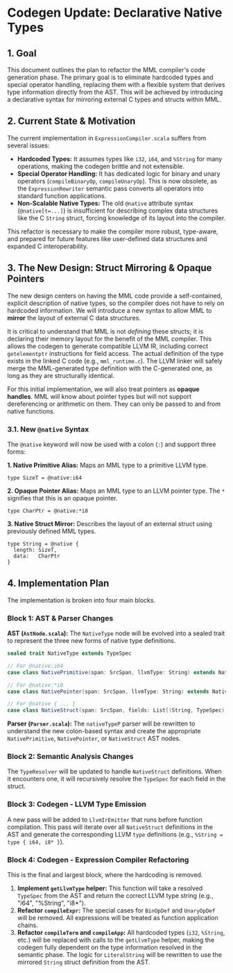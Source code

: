 # Codegen Update: Declarative Native Types

## 1. Goal

This document outlines the plan to refactor the MML compiler's code generation phase.
The primary goal is to eliminate hardcoded types and special operator handling, replacing
them with a flexible system that derives type information directly from the AST. This will
be achieved by introducing a declarative syntax for mirroring external C types and structs
within MML.

## 2. Current State & Motivation

The current implementation in `ExpressionCompiler.scala` suffers from several issues:

*   **Hardcoded Types:** It assumes types like `i32`, `i64`, and `%String` for many
    operations, making the codegen brittle and not extensible.
*   **Special Operator Handling:** It has dedicated logic for binary and unary operators
    (`compileBinaryOp`, `compileUnaryOp`). This is now obsolete, as the `ExpressionRewriter`
    semantic pass converts all operators into standard function applications.
*   **Non-Scalable Native Types:** The old `@native` attribute syntax (`@native[t=...]`)
    is insufficient for describing complex data structures like the C `String` struct,
    forcing knowledge of its layout into the compiler.

This refactor is necessary to make the compiler more robust, type-aware, and prepared for
future features like user-defined data structures and expanded C interoperability.

## 3. The New Design: Struct Mirroring & Opaque Pointers

The new design centers on having the MML code provide a self-contained, explicit
description of native types, so the compiler does not have to rely on hardcoded information.
We will introduce a new syntax to allow MML to **mirror** the layout of external C data
structures.

It is critical to understand that MML is not *defining* these structs; it is declaring
their memory layout for the benefit of the MML compiler. This allows the codegen to
generate compatible LLVM IR, including correct `getelementptr` instructions for field
access. The actual definition of the type exists in the linked C code (e.g.,
`mml_runtime.c`). The LLVM linker will safely merge the MML-generated type definition
with the C-generated one, as long as they are structurally identical.

For this initial implementation, we will also treat pointers as **opaque handles**. MML will
know about pointer types but will not support dereferencing or arithmetic on them. They
can only be passed to and from native functions.

### 3.1. New `@native` Syntax

The `@native` keyword will now be used with a colon (`:`) and support three forms:

**1. Native Primitive Alias:** Maps an MML type to a primitive LLVM type.
```mml
type SizeT = @native:i64
```

**2. Opaque Pointer Alias:** Maps an MML type to an LLVM pointer type. The `*`
   signifies that this is an opaque pointer.
```mml
type CharPtr = @native:*i8
```

**3. Native Struct Mirror:** Describes the layout of an external struct using previously
   defined MML types.
```mml
type String = @native {
  length: SizeT,
  data:   CharPtr
}
```

## 4. Implementation Plan

The implementation is broken into four main blocks.

### Block 1: AST & Parser Changes

**AST (`AstNode.scala`):**
The `NativeType` node will be evolved into a sealed trait to represent the three new
forms of native type definitions.

```scala
sealed trait NativeType extends TypeSpec

// For @native:i64
case class NativePrimitive(span: SrcSpan, llvmType: String) extends NativeType

// For @native:*i8
case class NativePointer(span: SrcSpan, llvmType: String) extends NativeType

// For @native { ... }
case class NativeStruct(span: SrcSpan, fields: List[(String, TypeSpec)]) extends NativeType
```

**Parser (`Parser.scala`):**
The `nativeTypeP` parser will be rewritten to understand the new colon-based syntax and
create the appropriate `NativePrimitive`, `NativePointer`, or `NativeStruct` AST nodes.

### Block 2: Semantic Analysis Changes

The `TypeResolver` will be updated to handle `NativeStruct` definitions. When it
encounters one, it will recursively resolve the `TypeSpec` for each field in the struct.

### Block 3: Codegen - LLVM Type Emission

A new pass will be added to `LlvmIrEmitter` that runs before function compilation. This
pass will iterate over all `NativeStruct` definitions in the AST and generate the
corresponding LLVM `type` definitions (e.g., `%String = type { i64, i8* }`).

### Block 4: Codegen - Expression Compiler Refactoring

This is the final and largest block, where the hardcoding is removed.
1.  **Implement `getLlvmType` helper:** This function will take a resolved `TypeSpec`
    from the AST and return the correct LLVM type string (e.g., "i64", "%String", "i8*").
2.  **Refactor `compileExpr`:** The special cases for `BinOpDef` and `UnaryOpDef` will be
    removed. All expressions will be treated as function application chains.
3.  **Refactor `compileTerm` and `compileApp`:** All hardcoded types (`i32`, `%String`, etc.)
    will be replaced with calls to the `getLlvmType` helper, making the codegen fully
    dependent on the type information resolved in the semantic phase. The logic for
    `LiteralString` will be rewritten to use the mirrored `String` struct definition
    from the AST.
